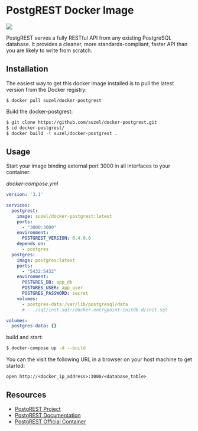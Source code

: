 # PostgREST Docker Image

[![](https://img.shields.io/badge/Docker%20Hub-%E2%86%92-blue.svg)](https://hub.docker.com/r/suzel/docker-postgrest/ "Go to Docker Hub")

PostgREST serves a fully RESTful API from any existing PostgreSQL database.
It provides a cleaner, more standards-compliant, faster API than you are likely to write from scratch.

## Installation

The easiest way to get this docker image installed is to pull the latest version from the Docker registry:

```
$ docker pull suzel/docker-postgrest
```

Build the docker-postgrest:

```sh
$ git clone https://github.com/suzel/docker-postgrest.git
$ cd docker-postgrest/
$ docker build -t suzel/docker-postgrest .
```

## Usage

Start your image binding external port 3000 in all interfaces to your container:

*docker-compose.yml*
```yml
version: '3.1'

services:
  postgrest:
    image: suzel/docker-postgrest:latest
    ports:
      - "3000:3000"
    environment:
      POSTGREST_VERSION: 0.4.0.0
    depends_on:
      - postgres
  postgres:
    image: postgres:latest
    ports:
      - "5432:5432"
    environment:
      POSTGRES_DB: app_db
      POSTGRES_USER: app_user
      POSTGRES_PASSWORD: secret
    volumes:
      - postgres-data:/var/lib/postgresql/data
      # - ./sql/init.sql:/docker-entrypoint-initdb.d/init.sql

volumes:
  postgres-data: {}
```

build and start:

```sh
$ docker-compose up -d --build
```

You can the visit the following URL in a browser on your host machine to get started:
```
open http://<docker_ip_address>:3000/<database_table>
```

## Resources

* [PostgREST Project](http://postgrest.com)
* [PostgREST Documentation](https://github.com/begriffs/postgrest)
* [PostgREST Official Container](https://hub.docker.com/r/begriffs/postgrest)
